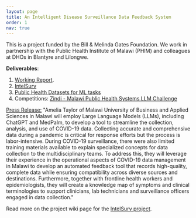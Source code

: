 ```yaml
---
layout: page
title: An Intelligent Disease Surveillance Data Feedback System
order: 1
nav: true
---
```


This is a project funded by the Bill & Melinda Gates Foundation. We work in partnership with the Public Health Institute of Malawi (PHIM) and
colleagues at DHOs in Blantyre and Lilongwe.  

**Deliverables**:
1. <a class="page-link" href="https://drive.google.com/file/d/1HoRB7TLlxC4KX855NSGave2lGZYjxsay/view?usp=sharing" target="_blank">Working Report</a>. 
2. <a class="page-link" href="https://intelsurv.com" target="_blank">IntelSurv</a>
3. <a class="page-link" href="https://intelsurv.com/datasets" target="_blank">Public Health Datasets for ML tasks</a>
4. Competitions: <a class="page-link" href="https://zindi.africa/competitions/malawi-public-health-systems-llm-challenge" target="_blank"> Zindi - Malawi Public Health Systems LLM Challenge</a>

<a class="page-link" href="https://gcgh.grandchallenges.org/grant/intelligent-disease-surveillance-data-feedback-system" target="_blank">Press Release:</a>
"Amelia Taylor of Malawi University of Business and Applied Sciences in Malawi will employ Large Language Models (LLMs), 
including ChatGPT and MedPalm, to develop a tool to streamline the collection, analysis, and use of COVID-19 data. Collecting accurate and comprehensive data during a pandemic is critical for response efforts but the process is labor-intensive. During COVID-19 surveillance, there were also limited training materials available to explain specialized concepts for data collection to the multidisciplinary teams. To address this, they will leverage their experience in the operational aspects of COVID-19 data management in Malawi to develop an automated feedback tool that records high-quality, complete data while ensuring compatibility across diverse sources and destinations. Furthermore, together with frontline health workers and epidemiologists, they will create a knowledge map of symptoms and clinical terminologies to support clinicians, lab technicians and surveillance officers engaged in data collection."

Read more on the project wiki page for the <a class="page-link" href="https://github.com/healthdataafrica/IntelSurv/wiki" target="_blank">IntelSurv project</a>. 
